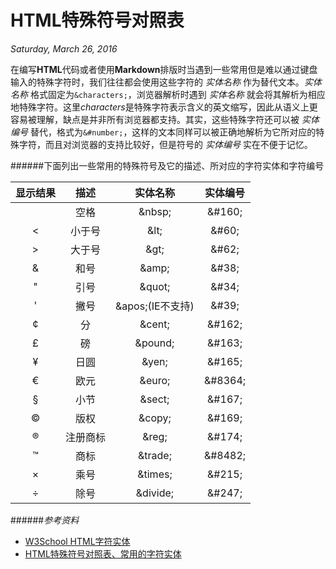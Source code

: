 # HTML特殊符号对照表
*Saturday, March 26, 2016*

在编写**HTML**代码或者使用**Markdown**排版时当遇到一些常用但是难以通过键盘输入的特殊字符时，我们往往都会使用这些字符的 *实体名称* 作为替代文本。*实体名称* 格式固定为`&characters;`，浏览器解析时遇到 *实体名称* 就会将其解析为相应地特殊字符。这里*characters*是特殊字符表示含义的英文缩写，因此从语义上更容易被理解，缺点是并非所有浏览器都支持。其实，这些特殊字符还可以被 *实体编号* 替代，格式为`&#number;`，这样的文本同样可以被正确地解析为它所对应的特殊字符，而且对浏览器的支持比较好，但是符号的 *实体编号* 实在不便于记忆。

######下面列出一些常用的特殊符号及它的描述、所对应的字符实体和字符编号

 显示结果     |      描述      |    实体名称   |    实体编号
:----------: | :-----------: | :----------: | :----------:
&nbsp;       |      空格      |    \&nbsp;   |   \&#160;
&lt; | 小于号 | \&lt; | \&#60;
&gt; | 大于号 | \&gt; | \&#62;
&amp;| 和号   | \&amp;| \&#38;
&quot;| 引号  | \&quot;| \&#34;
&apos;| 撇号  | \&apos;(IE不支持)| \&#39;
&cent;| 分    | \&cent;| \&#162;
&pound;| 磅   | \&pound;| \&#163;
&yen;| 日圆   | \&yen;  | \&#165;
&euro;| 欧元  | \&euro; | \&#8364;
&sect;| 小节  | \&sect; | \&#167;
&copy;| 版权  | \&copy; | \&#169;
&reg; | 注册商标| \&reg; | \&#174;
&trade;| 商标  |\&trade;| \&#8482;
&times;| 乘号  |\&times;| \&#215;
&divide;|除号  |\&divide;|\&#247;


######*参考资料*
* [W3School HTML字符实体](http://www.w3school.com.cn/html/html_entities.asp)
* [HTML特殊符号对照表、常用的字符实体](http://tool.xker.com/htmlchar.php)

